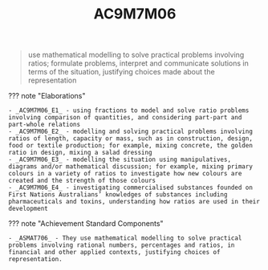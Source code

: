 ﻿---
backlinks:
- title: CSER Number - Content In Action
  url: /sense/Teaching/Mathematics/cser-mooc/cser-cia-number.html
- title: Learning Areas
  url: /sense/Teaching/Curriculum/v9/v9-learning-areas.html
tags: australian-curriculum
title: AC9M7M06
type: note
---
> use mathematical modelling to solve practical problems involving ratios; formulate problems, interpret and communicate solutions in terms of the situation, justifying choices made about the representation

??? note "Elaborations"

	- _AC9M7M06_E1_ - using fractions to model and solve ratio problems involving comparison of quantities, and considering part-part and part-whole relations
	- _AC9M7M06_E2_ - modelling and solving practical problems involving ratios of length, capacity or mass, such as in construction, design, food or textile production; for example, mixing concrete, the golden ratio in design, mixing a salad dressing
	- _AC9M7M06_E3_ - modelling the situation using manipulatives, diagrams and/or mathematical discussion; for example, mixing primary colours in a variety of ratios to investigate how new colours are created and the strength of those colours
	- _AC9M7M06_E4_ - investigating commercialised substances founded on First Nations Australians’ knowledges of substances including pharmaceuticals and toxins, understanding how ratios are used in their development
??? note "Achievement Standard Components"

	- _ASMAT706_ - They use mathematical modelling to solve practical problems involving rational numbers, percentages and ratios, in financial and other applied contexts, justifying choices of representation.